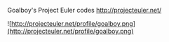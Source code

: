 Goalboy's Project Euler codes
http://projecteuler.net/

![http://projecteuler.net/profile/goalboy.png](http://projecteuler.net/profile/goalboy.png)